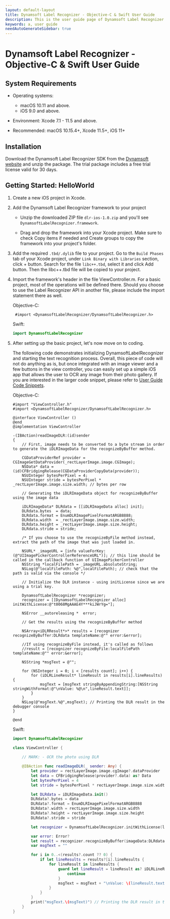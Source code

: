 ```yaml
---
layout: default-layout
title: Dynamsoft Label Recognizer - Objective-C & Swift User Guide
description: This is the user guide page of Dynamsoft Label Recognizer for iOS SDK.
keywords: a, user guide
needAutoGenerateSidebar: true
---
```


# Dynamsoft Label Recognizer - Objective-C & Swift User Guide

## System Requirements

- Operating systems:
   - macOS 10.11 and above.
   - iOS 9.0 and above. 
- Environment: Xcode 7.1 - 11.5 and above.  

- Recommended: macOS 10.15.4+, Xcode 11.5+, iOS 11+


## Installation

Download the Dynamsoft Label Recognizer SDK from the [Dynamsoft website](https://www.dynamsoft.com/label-recognition/downloads) and unzip the package. The trial package includes a free trial license valid for 30 days.   

## Getting Started: HelloWorld

1. Create a new iOS project in Xcode.
2. Add the Dynamsoft Label Recognizer framework to your project

   - Unzip the downloaded ZIP file `dlr-ios-1.0.zip` and you'll see `DynamsoftLabelRecognizer.framework`.

   - Drag and drop the framework into your Xcode project. Make sure to check Copy items if needed and Create groups to copy the framework into your project's folder.
   
3. Add the required `.tbd/.dylib` file to your project.
   Go to the `Build Phases` tab of your Xcode project, under `Link Binary with Libraries` section, click + button. Search for the file `libc++.tbd`, select it and click Add button. Then the libc++.tbd file will be copied to your project.

4. Import the framework's header in the file ViewController.m. For a basic project, most of the operations will be defined there. Should you choose to use the Label Recognizer API in another file, please include the import statement there as well.

   Objective-C:

   ```objc
	#import <DynamsoftLabelRecognizer/DynamsoftLabelRecognizer.h>
   ```

   Swift:

   ```Swift
   import DynamsoftLabelRecognizer
   ```   
5. After setting up the basic project, let's now move on to coding.

    The following code demonstrates initializing DynamsoftLabelRecognizer and starting the text recognition process. Overall, this piece of code will not do anything as is, but once integrated with an image viewer and a few buttons in the view controller, you can easily set up a simple iOS app that allows the user to OCR any image from their photo gallery. If you are interested in the larger code snippet, please refer to [User Guide Code Snippets](user-guide-code-snippets.md).

    Objective-C:

    ```objc
    #import "ViewController.h"
    #import <DynamsoftLabelRecognizer/DynamsoftLabelRecognizer.h>

    @interface ViewController ()
    @end
    @implementation ViewController
    
	-(IBAction)readImageDLR:(id)sender
	{
		// First, image needs to be converted to a byte stream in order to generate the iDLRImageData for the recognizeByBuffer method.
		
		CGDataProviderRef provider = CGImageGetDataProvider(_rectLayerImage.image.CGImage);
		NSData* data = (id)CFBridgingRelease(CGDataProviderCopyData(provider));
		NSUInteger bytesPerPixel = 4;
		NSUInteger stride = bytesPerPixel * _rectLayerImage.image.size.width; // bytes per row
		
		// Generating the iDLRImageData object for recognizeByBuffer using the image data
		
		iDLRImageData* DLRdata = [[iDLRImageData alloc] init];
		DLRdata.bytes  = data;
		DLRdata.format = EnumDLRImagePixelFormatARGB8888;
		DLRdata.width  = _rectLayerImage.image.size.width;
		DLRdata.height = _rectLayerImage.image.size.height;
		DLRdata.stride = stride;
		
		/* If you choose to use the recognizeByFile method instead, extract the path of the image that was just loaded in.
		
		NSURL* _imageURL = [info valueForKey:(@"UIImagePickerControllerReferenceURL")]; // this line should be called in the callback function of UIImagePickerController
		NSString *localFilePath = _imageURL.absoluteString;
		NSLog(@"localFilePath: %@",localFilePath); // check that the path is valid via the console */
		
		// Initialize the DLR instance - using initLicense since we are using a trial key.
		
		DynamsoftLabelRecognizer *recognizer;
		recognizer = [[DynamsoftLabelRecognizer alloc] initWithLicense:@"t0068MgAAAE4Y***kiJWrYg="];
		
		NSError __autoreleasing *  error;
		
		// Get the results using the recognizeByBuffer method
		
		NSArray<iDLRResult*>* results = [recognizer recognizeByBuffer:DLRdata templateName:@"" error:&error];
		
		//If using recognizeByFile instead, it's called as follows
		//result = [recognizer recognizeByFile:localFilePath templateName:@"" error:&error];

		NSString *msgText = @"";

		for (NSInteger i = 0; i < [results count]; i++) {
			for (iDLRLineResult* lineResult in results[i].lineResults) {
				msgText = [msgText stringByAppendingString:[NSString stringWithFormat:@"\nValue: %@\n",lineResult.text]];
			}
		}
		NSLog(@"msgText.%@",msgText); // Printing the DLR result in the debugger console
	}
	
    @end
    ```


	Swift:

	```swift
	import DynamsoftLabelRecognizer

	class ViewController {
		
		// MARK: - OCR the photo using DLR

		@IBAction func readImageDLR(_ sender: Any) {
			let provider = rectLayerImage.image.cgImage?.dataProvider
			let data = CFBridgingRelease(provider?.data) as? Data
			let bytesPerPixel = 4
			let stride = bytesPerPixel * rectLayerImage.image.size.width // bytes per row

			let DLRdata = iDLRImageData.init()
			DLRdata?.bytes = data
			DLRdata?.format = EnumDLRImagePixelFormatARGB8888
			DLRdata?.width = rectLayerImage.image.size.width
			DLRdata?.height = rectLayerImage.image.size.height
			DLRdata?.stride = stride

			let recognizer = DynamsoftLabelRecognizer.initWithLicense(license: "t0068MgAAAE4Y***kiJWrYg=")

			var error: Error?
			let result = recognizer.recognizeByBuffer(imageData:DLRdata, templateName:"", error:&error)
			var msgText = ""

			for i in 0..<(results?.count ?? 0) {
				if let lineResults = results?[i].lineResults {
					for lineResult in lineResults {
						guard let lineResult = lineResult as? iDLRLineResult else {
							continue
						}
						msgText = msgText + "\nValue: \(lineResult.text)\n"
					}
				}
			}
			print("msgText.\(msgText)") // Printing the DLR result in the debugger console
		}
	}
	```

